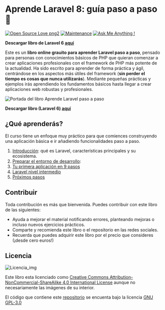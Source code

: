 # Aprende Laravel 8: guía paso a paso :rocket:
[![Open Source Love png2](https://badges.frapsoft.com/os/v2/open-source.png?v=103)](https://www.jonvadillo.com) [![Maintenance](https://img.shields.io/badge/Maintained%3F-yes-green.svg)](https://www.jonvadillo.com) [![Ask Me Anything !](https://img.shields.io/badge/Ask%20me-anything-1abc9c.svg)](https://www.jonvadillo.com)

**Descargar libro de Laravel 6 [aquí](https://leanpub.com/aprende-laravel/)**

Este es un **libro online grauito para aprender Laravel paso a paso**, pensado para personas con conocimientos básicos de PHP que quieran comenzar a crear aplicaciones profesionales con el framework de PHP más potente de la actualidad. Ha sido escrito para aprender de forma práctica y ágil, centrándose en los aspectos más útiles del framework (**sin perder el tiempo es cosas que nunca utilizarás**). Mediante pequeñas prácticas y ejemplos irás aprendiendo los fundamentos básicos hasta llegar a crear aplicaciones web robustas y profesionales.

![Portada del libro Aprende Laravel paso a paso](https://github.com/jvadillo/guia-laravel-6-paso-a-paso/blob/master/manuscript/images/small-aprende-laravel-cover.png)

**Descargar libro (Laravel 6) [aquí](https://leanpub.com/aprende-laravel/)**

## ¿Qué aprenderás?
El curso tiene un enfoque muy práctico para que comiences construyendo una aplicación básica e ir añadiendo funcionalidades paso a paso. 

 1. [Introducción](https://github.com/jvadillo/guia-laravel-8-paso-a-paso/blob/master/manuscript/01-Introduccion.md): qué es Laravel, características principales y su ecosistema. 
 2. [Preparar el entorno de desarrollo](https://github.com/jvadillo/guia-laravel-8-paso-a-paso/blob/master/manuscript/02-Entorno.md): 
 3. [Tu primera aplicación en 9 pasos](https://github.com/jvadillo/guia-laravel-8-paso-a-paso/blob/master/manuscript/03-Primera-aplicacion.md)
 4. [Laravel nivel intermedio](https://github.com/jvadillo/guia-laravel-8-paso-a-paso/blob/master/manuscript/04-Nivel-intermedio.md)
 5. [Próximos pasos](https://github.com/jvadillo/guia-laravel-8-paso-a-paso/blob/master/manuscript/99-Proximos-pasos.md)

## Contribuir
Toda contribución es más que bienvenida. Puedes contribuir con este libro de las siguientes:
- Ayuda a mejorar el material notificando errores, planteando mejoras o incluso nuevos ejercicios prácticos.
- Comparte y recomienda este libro o el repositorio en las redes sociales.
- Recuerda que puedes adquirir este libro por el precio que consideres (¡desde cero euros!)

## Licencia

![Licencia_img](http://mirrors.creativecommons.org/presskit/buttons/80x15/png/by-nc-sa.png)

Este libro esta licenciado como [Creative Commons Attribution-NonCommercial-ShareAlike 4.0 International License](https://creativecommons.org/licenses/by-nc-sa/4.0/deed.es_ES) aunque no necesariamente las imágenes de su interior.

El código que contiene este [repositorio](https://github.com/jvadillo/aprende-python-desde-cero-a-experto/) se encuenta bajo la licencia [GNU GPL-3.0](https://github.com/jvadillo/aprende-python-desde-cero-a-experto/blob/master/LICENSE)
